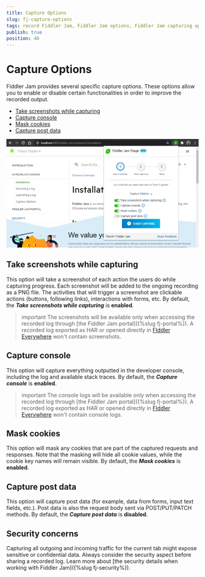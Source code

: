 ```yaml
---
title: Capture Options
slug: fj-capture-options
tags: record Fiddler Jam, Fiddler Jam options, Fiddler Jam capturing options, Fiddler Jam recording
publish: true
position: 40
---
```



# Capture Options

Fiddler Jam provides several specific capture options. These options allow you to enable or disable certain functionalities in order to improve the recorded output.

- [Take screenshots while capturing](#take-screenshots-while-capturing)
- [Capture console](#capture-console)
- [Mask cookies](#mask-cookies)
- [Capture post data](#capture-post-data)

![Fiddler Jam Capture Options](../images/ext/ext-images/extension-capture-options.png)

## Take screenshots while capturing

This option will take a screenshot of each action the users do while capturing progress. Each screenshot will be added to the ongoing recording as a PNG file. The activities that will trigger a screenshot are clickable actions (buttons, following links), interactions with forms, etc. By default, the **_Take screenshots while capturing_** is **enabled**.

>important The screenshots will be available only when accessing the recorded log through [the Fiddler Jam portal]({%slug fj-portal%}). A recorded log exported as HAR or opened directly in [FIddler Everywhere](https://www.telerik.com/download/fiddler-everywhere) won't contain screenshots.

## Capture console

This option will capture everything outputted in the developer console, including the log and available stack traces. By default, the **_Capture console_** is **enabled**.

>important The console logs will be available only when accessing the recorded log through [the Fiddler Jam portal]({%slug fj-portal%}). A recorded log exported as HAR or opened directly in [FIddler Everywhere](https://www.telerik.com/download/fiddler-everywhere) won't contain console logs.

## Mask cookies

This option will mask any cookies that are part of the captured requests and responses. Note that the masking will hide all cookie values, while the cookie key names will remain visible. By default, the **_Mask cookies_** is **enabled**.

## Capture post data

This option will capture post data (for example, data from forms, input text fields, etc.). Post data is also the request body sent via POST/PUT/PATCH methods. By default, the **_Capture post data_** is **disabled**.

## Security concerns

Capturing all outgoing and incoming traffic for the current tab might expose sensitive or confidential data. Always consider the security aspect before sharing a recorded log. Learn more about [the security details when working with Fiddler Jam]({%slug fj-security%}).
